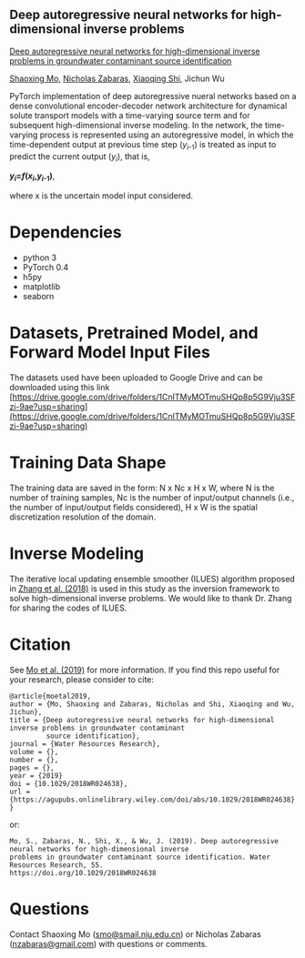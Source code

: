## Deep autoregressive neural networks for high-dimensional inverse problems

[Deep autoregressive neural networks for high-dimensional inverse problems in groundwater contaminant source identification](https://agupubs.onlinelibrary.wiley.com/doi/abs/10.1029/2018WR024638)

[Shaoxing Mo](https://scholar.google.com/citations?hl=en&user=G6ac1xUAAAAJ&view_op=list_works&gmla=AJsN-F4ses_YhFsF-w2sFZLhacR7vrVyN1272g_B7XQyGbYsvy_6ReJpe4ChndNy_cFQ7UqXCSi82UiLjMB2dKyqSj8x5DaPRg), [Nicholas Zabaras](https://www.zabaras.com/), [Xiaoqing Shi](https://scholar.google.com/citations?user=MLKqgKoAAAAJ&hl=en&oi=sra), Jichun Wu

PyTorch implementation of deep autoregressive nueral networks based on a dense convolutional encoder-decoder network architecture for dynamical solute transport models with a time-varying source term and for subsequent high-dimensional inverse modeling. In the network, the time-varying process is represented using an autoregressive model, in which the time-dependent output at previous time step (*y*<sub>*i*-1</sub>) is treated as input to predict the current output (*y*<sub>*i*</sub>), that is, 

**_y_<sub>_i_</sub>=_f_(_x_<sub>_i_</sub>,_y_<sub>_i_-1</sub>)**, 

where x is the uncertain model input considered.

# Dependencies
* python 3
* PyTorch 0.4
* h5py
* matplotlib
* seaborn

# Datasets, Pretrained Model, and Forward Model Input Files
The datasets used have been uploaded to Google Drive and can be downloaded using this link [https://drive.google.com/drive/folders/1CnITMyMOTmuSHQp8p5G9Vju3SFzi-9ae?usp=sharing](https://drive.google.com/drive/folders/1CnITMyMOTmuSHQp8p5G9Vju3SFzi-9ae?usp=sharing)

# Training Data Shape
The training data are saved in the form: N x Nc x H x W, where N is the number of training samples, Nc is the number of input/output channels (i.e., the number of input/output fields considered), H x W is the spatial discretization resolution of the domain.

# Inverse Modeling
The iterative local updating ensemble smoother (ILUES) algorithm proposed in [Zhang et al. (2018)](https://agupubs.onlinelibrary.wiley.com/doi/full/10.1002/2017WR020906) is used in this study as the inversion framework to solve high-dimensional inverse problems. We would like to thank Dr. Zhang for sharing the codes of ILUES.

# Citation
See [Mo et al. (2019)](https://agupubs.onlinelibrary.wiley.com/doi/abs/10.1029/2018WR024638) for more information. If you find this repo useful for your research, please consider to cite:
```
@article{moetal2019,
author = {Mo, Shaoxing and Zabaras, Nicholas and Shi, Xiaoqing and Wu, Jichun},
title = {Deep autoregressive neural networks for high-dimensional inverse problems in groundwater contaminant
         source identification},
journal = {Water Resources Research},
volume = {},
number = {},
pages = {},
year = {2019}
doi = {10.1029/2018WR024638},
url = {https://agupubs.onlinelibrary.wiley.com/doi/abs/10.1029/2018WR024638}
}
```
or:
```
Mo, S., Zabaras, N., Shi, X., & Wu, J. (2019). Deep autoregressive neural networks for high‐dimensional inverse
problems in groundwater contaminant source identification. Water Resources Research, 55. 
https://doi.org/10.1029/2018WR024638
```

# Questions
Contact Shaoxing Mo (smo@smail.nju.edu.cn) or Nicholas Zabaras (nzabaras@gmail.com) with questions or comments.

